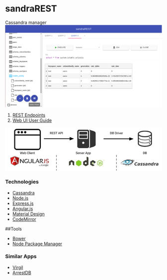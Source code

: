 # sandraREST
Cassandra manager
![screen shot](docs/img/screenshot.png)

1. [REST Endpoints](docs/rest_endpoints.md)
2. [Web UI User Guide](docs/user_guide.md)

![interface guide](docs/img/overview.png)

### Technologies
* [Cassandra](https://cassandra.apache.org/)
* [Node.js](http://nodejs.org/)
* [Express.js](http://expressjs.com/)
* [Angular.js](https://angularjs.org/)
* [Material Design](https://material.angularjs.org/)
* [CodeMirror](http://codemirror.net/)

##Tools
* [Bower](http://bower.io/)
* [Node Package Manager](https://www.npmjs.com/)

### Similar Apps
* [Virgil](https://github.com/hmsonline/virgil/wiki)
* [ArrestDB](https://github.com/alixaxel/ArrestDB)
